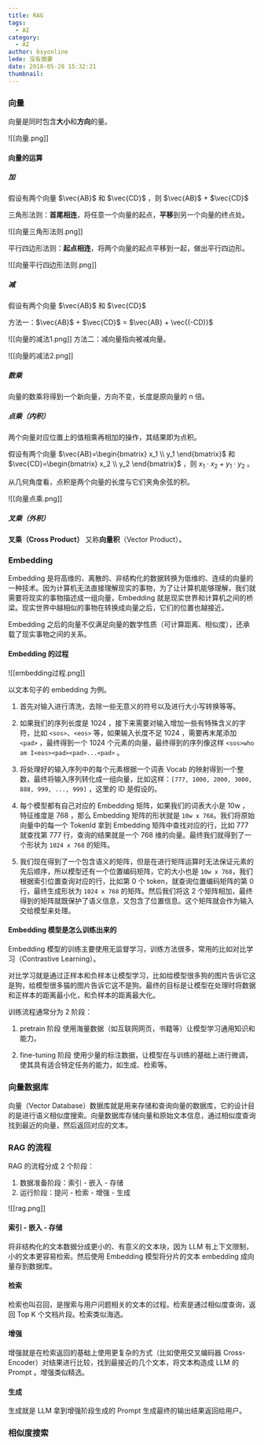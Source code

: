 ```yaml
---
title: RAG
tags:
  - AI
category:
  - AI
author: bsyonline
lede: 没有摘要
date: 2018-05-28 15:32:21
thumbnail:
---
```



### 向量

向量是同时包含**大小**和**方向**的量。

![[向量.png]]

#### 向量的运算

##### 加

假设有两个向量 $\vec{AB}$ 和 $\vec{CD}$ ，则 $\vec{AB}$ + $\vec{CD}$ 

三角形法则：**首尾相连**，将任意一个向量的起点，**平移**到另一个向量的终点处。

![[向量三角形法则.png]]


平行四边形法则：**起点相连**，将两个向量的起点平移到一起，做出平行四边形。

![[向量平行四边形法则.png]]

##### 减

假设有两个向量 $\vec{AB}$ 和 $\vec{CD}$ 

方法一：$\vec{AB}$ + $\vec{CD}$ = $\vec{AB} + \vec{(-CD)}$ 

![[向量的减法1.png]]
方法二：减向量指向被减向量。

![[向量的减法2.png]]

##### 数乘

向量的数乘将得到一个新向量，方向不变，长度是原向量的 n 倍。

##### 点乘（内积）

两个向量对应位置上的值相乘再相加的操作，其结果即为点积。

假设有两个向量 $\vec{AB}=\begin{bmatrix} x_1 \\ y_1 \end{bmatrix}$ 和 $\vec{CD}=\begin{bmatrix} x_2 \\ y_2 \end{bmatrix}$ ，则 $x_1 \cdot x_2 + y_1 \cdot y_2$ 。

从几何角度看，点积是两个向量的长度与它们夹角余弦的积。

![[向量点乘.png]]

##### 叉乘（外积）

**叉乘（Cross Product）** 又称**向量积**（Vector Product）。




### Embedding

Embedding 是将高维的、离散的、非结构化的数据转换为低维的、连续的向量的一种技术。因为计算机无法直接理解现实的事物，为了让计算机能够理解，我们就需要将现实的事物描述成一组向量，Embedding 就是现实世界和计算机之间的桥梁。现实世界中越相似的事物在转换成向量之后，它们的位置也越接近。

Embedding 之后的向量不仅满足向量的数学性质（可计算距离、相似度），还承载了现实事物之间的关系。

#### Embedding 的过程

![[embedding过程.png]]

以文本句子的 embedding 为例。

1. 首先对输入进行清洗，去除一些无意义的符号以及进行大小写转换等等。

2. 如果我们的序列长度是 1024 ，接下来需要对输入增加一些有特殊含义的字符，比如 `<sos>`、`<eos>` 等，如果输入长度不足 1024 ，需要再末尾添加 `<pad>` ，最终得到一个 1024 个元素的向量，最终得到的序列像这样 `<sos>who am I<eos><pad><pad>...<pad>` 。

3. 将处理好的输入序列中的每个元素根据一个词表 Vocab 的映射得到一个整数，最终将输入序列转化成一组向量，比如这样：`[777, 1000, 2000, 3000, 888, 999, ..., 999]` ，这里的 ID 是假设的。

4. 每个模型都有自己对应的 Embedding 矩阵，如果我们的词表大小是 10w ，特征维度是 768 ，那么 Embedding 矩阵的形状就是 `10w x 768`。我们将原始向量中的每一个 TokenId 拿到 Embedding 矩阵中查找对应的行，比如 777 就查找第 777 行，查询的结果就是一个 768 维的向量。最终我们就得到了一个形状为 `1024 x 768` 的矩阵。

5. 我们现在得到了一个包含语义的矩阵，但是在进行矩阵运算时无法保证元素的先后顺序，所以模型还有一个位置编码矩阵，它的大小也是 `10w x 768`，我们根据索引位置查询对应的行，比如第 0 个 token，就查询位置编码矩阵的第 0 行，最终生成形状为 `1024 x 768` 的矩阵。然后我们将这 2 个矩阵相加，最终得到的矩阵就既保护了语义信息，又包含了位置信息。这个矩阵就会作为输入交给模型来处理。
 



#### Embedding 模型是怎么训练出来的

Embedding 模型的训练主要使用无监督学习，训练方法很多，常用的比如对比学习（Contrastive Learning）。

对比学习就是通过正样本和负样本让模型学习，比如给模型很多狗的图片告诉它这是狗，给模型很多猫的图片告诉它这不是狗。最终的目标是让模型在处理时将数据和正样本的距离最小化，和负样本的距离最大化。

训练流程通常分为 2 阶段：
1. pretrain 阶段
	使用海量数据（如互联网网页，书籍等）让模型学习通用知识和能力。

2. fine-tuning 阶段
	使用少量的标注数据，让模型在与训练的基础上进行微调，使其具有适合特定任务的能力，如生成、检索等。

### 向量数据库

向量（Vector Database）数据库就是用来存储和查询向量的数据库，它的设计目的是进行语义相似度搜索。向量数据库存储向量和原始文本信息，通过相似度查询找到最近的向量，然后返回对应的文本。



### RAG 的流程

RAG 的流程分成 2 个阶段：
1. 数据准备阶段：索引 - 嵌入 - 存储
2. 运行阶段：提问 - 检索 - 增强 - 生成

![[rag.png]]
#### 索引 - 嵌入 - 存储

将非结构化的文本数据分成更小的、有意义的文本块，因为 LLM 有上下文限制，小的文本更容易检索。然后使用 Embedding 模型将分片的文本 embedding 成向量存到数据库。

#### 检索

检索也叫召回，是搜索与用户问题相关的文本的过程。检索是通过相似度查询，返回 Top K 个文档片段。检索类似海选。

#### 增强

增强就是在检索返回的基础上使用更复杂的方式（比如使用交叉编码器 Cross-Encoder）对结果进行比较，找到最接近的几个文本，将文本构造成 LLM 的 Prompt 。增强类似精选。

#### 生成

生成就是 LLM 拿到增强阶段生成的 Prompt 生成最终的输出结果返回给用户。

### 相似度搜索